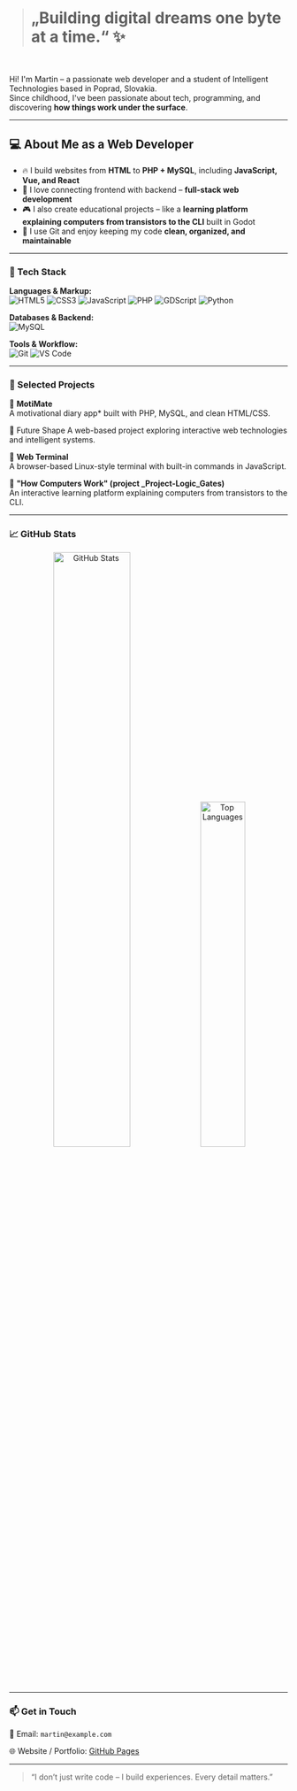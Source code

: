 ># „Building digital dreams one byte at a time.“ ✨
<br>

Hi! I'm Martin – a passionate web developer and a student of Intelligent Technologies based in Poprad, Slovakia.  
Since childhood, I've been passionate about tech, programming, and discovering **how things work under the surface**.

---

## 💻 About Me as a Web Developer

- 🔥 I build websites from **HTML** to **PHP + MySQL**, including **JavaScript, Vue, and React**
- 🧠 I love connecting frontend with backend – **full-stack web development**
- 🎮 I also create educational projects – like a **learning platform explaining computers from transistors to the CLI** built in Godot
- 🧰 I use Git and enjoy keeping my code **clean, organized, and maintainable**

---

### 🚀 Tech Stack

**Languages & Markup:**  
![HTML5](https://img.shields.io/badge/HTML5-E34F26?style=flat&logo=html5&logoColor=white)
![CSS3](https://img.shields.io/badge/CSS3-1572B6?style=flat&logo=css3&logoColor=white)
![JavaScript](https://img.shields.io/badge/JavaScript-F7DF1E?style=flat&logo=javascript&logoColor=black)
![PHP](https://img.shields.io/badge/PHP-777BB4?style=flat&logo=php&logoColor=white)
![GDScript](https://img.shields.io/badge/Godot-478CBF?style=flat&logo=godot-engine&logoColor=white)
![Python](https://img.shields.io/badge/Python-3776AB?style=flat&logo=python&logoColor=white)

**Databases & Backend:**  
![MySQL](https://img.shields.io/badge/MySQL-4479A1?style=flat&logo=mysql&logoColor=white)

**Tools & Workflow:**  
![Git](https://img.shields.io/badge/Git-F05032?style=flat&logo=git&logoColor=white)
![VS Code](https://img.shields.io/badge/VS_Code-007ACC?style=flat&logo=visual-studio-code&logoColor=white)

---

### 💼 Selected Projects

🔹 **MotiMate**  
A motivational diary app* built with PHP, MySQL, and clean HTML/CSS.

🔹 Future Shape
A web-based project exploring interactive web technologies and intelligent systems.

🔹 **Web Terminal**  
A browser-based Linux-style terminal with built-in commands in JavaScript.

🔹 **"How Computers Work" (project _Project-Logic_Gates)**  
An interactive learning platform explaining computers from transistors to the CLI.

---

### 📈 GitHub Stats

<p align="center">
  <img src="https://github-readme-stats.vercel.app/api?username=balestruci0o&show_icons=true&theme=tokyonight&hide_title=true" alt="GitHub Stats" width="52.5%" />
  <img src="https://github-readme-stats.vercel.app/api/top-langs/?username=balestruci0o&layout=compact&theme=tokyonight" alt="Top Languages" width="40%" />
</p>



---

### 📫 Get in Touch

📧 Email: `martin@example.com`

🌐 Website / Portfolio: [GitHub Pages](https://pages.github.com/)

---

> “I don’t just write code – I build experiences. Every detail matters.”
